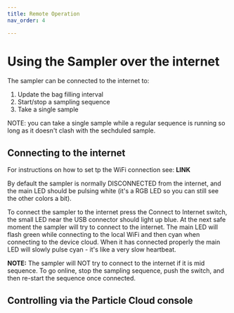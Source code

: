 ```yaml
---
title: Remote Operation
nav_order: 4

---
```


# Using the Sampler over the internet

The sampler can be connected to the internet to:

1. Update the bag filling interval
2. Start/stop a sampling sequence
3. Take a single sample

NOTE: you can take a single sample while a regular sequence is running so long as it doesn't clash with the sechduled sample.

## Connecting to the internet

For instructions on how to set tp the WiFi connection see: **LINK**

By default the sampler is normally DISCONNECTED from the internet, and the main LED should be pulsing white (it's a RGB LED so you can still see the other colors a bit).

To connect the sampler to the internet press the Connect to Internet switch, the small LED near the USB connector should light up blue. At the next safe moment the sampler will try to connect to the internet.  The main LED will flash green while connecting to the local WiFi and then cyan when connecting to the device cloud.  When it has connected properly the main LED will slowly pulse cyan - it's like a very slow heartbeat.

**NOTE:** The sampler will NOT try to connect to the internet if it is mid sequence.  To go online, stop the sampling sequence, push the switch, and then re-start the sequence once connected.



## Controlling via the Particle Cloud console



